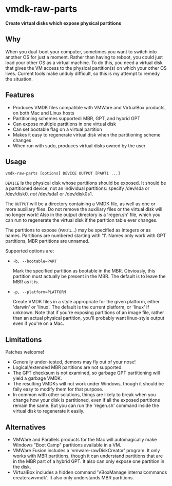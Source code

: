 vmdk-raw-parts
==============

**Create virtual disks which expose physical partitions**

Why
---

When you dual-boot your computer, sometimes you want to switch into another OS for just a moment. Rather than having to reboot, you could just load your other OS as a virtual machine. To do this, you need a virtual disk that gives the VM access to the physical partition(s) on which your other OS lives. Current tools make unduly difficult, so this is my attempt to remedy the situation.

Features
--------

* Produces VMDK files compatible with VMWare and VirtualBox products, on both Mac and Linux hosts
* Partitioning schemes supported: MBR, GPT, and hybrid GPT
* Can expose multiple partitions in one virtual disk
* Can set bootable flag on a virtual partition
* Makes it easy to regenerate virtual disk when the partitioning scheme changes
* When run with sudo, produces virtual disks owned by the user

Usage
-----

`vmdk-raw-parts [options] DEVICE OUTPUT [PART1 ...]`

`DEVICE` is the physical disk whose partitions should be exposed. It should be a partitioned device, not an individual partitions: specify /dev/sda or /dev/disk0, *not* /dev/sda1 or /dev/disk0s1.

The `OUTPUT` will be a directory containing a VMDK file, as well as one or more auxiliary files. Do not remove the auxiliary files or the virtual disk will no longer work! Also in the output directory is a 'regen.sh' file, which you can run to regenerate the virtual disk if the partition table ever changes.

The partitions to expose (`PART1`...) may be specified as integers or as names. Partitions are numbered starting with '1'. Names only work with GPT partitions, MBR partitions are unnamed.

Supported options are:

* `-b, --bootable=PART`

	Mark the specified partition as bootable in the MBR. Obviously, this partition must actually be present in the MBR. The default is to leave the MBR as it is.

* `-p, --platform=PLATFORM`

	Create VMDK files in a style appropriate for the given platform, either 'darwin' or 'linux'. The default is the current platform, or 'linux' if unknown. Note that if you're exposing partitions of an image file, rather than an actual physical partition, you'll probably want linux-style output even if you're on a Mac.

Limitations
-----------

Patches welcome!

* Generally under-tested, demons may fly out of your nose!
* Logical/extended MBR partitions are not supported.
* The GPT checksum is not examined, so garbage GPT partitioning will yield a garbage VMDK.
* The resulting VMDKs will not work under Windows, though it should be faily easy to modify them for that purpose.
* In common with other solutions, things are likely to break when you change how your disk is partitioned, even if all the exposed partitions remain the same. But you can run the 'regen.sh' command inside the virtual disk to regenerate it easily.

Alternatives
------------

* VMWare and Parallels products for the Mac will automagically make Windows "Boot Camp" partitions available in a VM.
* VMWare Fusion includes a 'vmware-rawDiskCreator' program. It only works with MBR partitions, though it can understand partitions that are in the MBR part of a hybrid GPT. It also can only expose one partition in the disk.
* VirtualBox includes a hidden command 'VBoxManage internalcommands createrawvmdk'. It also only understands MBR partitions.
